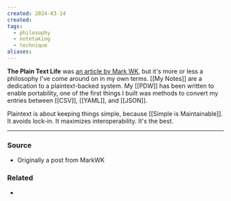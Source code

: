```yaml
---
created: 2024-03-14
created:
tags:
  - philosophy
  - notetaking
  - technique
aliases:
---
```

**The Plain Text Life** was [an article by Mark WK](http://www.markwk.com/plain-text-life.html), but it's more or less a philosophy I've come around on in my own terms. [[My Notes]] are a dedication to a plaintext-backed system. My [[PDW]] has been written to enable portability, one of the first things I built was methods to convert my entries between [[CSV]], [[YAML]], and [[JSON]].

Plaintext is about keeping things simple, because [[Simple is Maintainable]]. It avoids lock-in. It maximizes interoperability. It's the best.
****
### Source
- Originally a post from MarkWK
### Related
- 